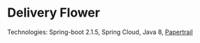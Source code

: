 # Delivery Flower
Technologies: Spring-boot 2.1.5, Spring Cloud, Java 8, [Papertrail](https://www.papertrail.com)

